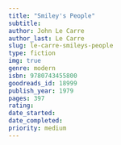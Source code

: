 ```yaml
---
title: "Smiley's People"
subtitle: 
author: John Le Carre
author_last: Le Carre
slug: le-carre-smileys-people
type: fiction
img: true
genre: modern
isbn: 9780743455800
goodreads_id: 18999
publish_year: 1979
pages: 397
rating: 
date_started:
date_completed:
priority: medium
---
```

